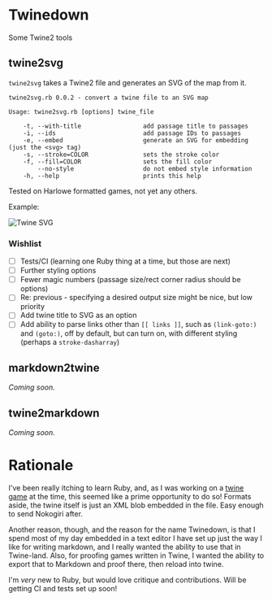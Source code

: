 # Twinedown

Some Twine2 tools

## twine2svg

`twine2svg` takes a Twine2 file and generates an SVG of the map from it.

```
twine2svg.rb 0.0.2 - convert a twine file to an SVG map

Usage: twine2svg.rb [options] twine_file

    -t, --with-title                 add passage title to passages
    -i, --ids                        add passage IDs to passages
    -e, --embed                      generate an SVG for embedding (just the <svg> tag)
    -s, --stroke=COLOR               sets the stroke color
    -f, --fill=COLOR                 sets the fill color
        --no-style                   do not embed style information
    -h, --help                       prints this help
```

Tested on Harlowe formatted games, not yet any others.

Example:

![Twine SVG](/makyo/twinedown/blob/endpoints/example.svg?raw=true)

### Wishlist

* [ ] Tests/CI (learning one Ruby thing at a time, but those are next)
* [ ] Further styling options
* [ ] Fewer magic numbers (passage size/rect corner radius should be options)
* [ ] Re: previous - specifying a desired output size might be nice, but low priority
* [ ] Add twine title to SVG as an option
* [ ] Add ability to parse links other than `[[ links ]]`, such as `(link-goto:)` and `(goto:)`, off by default, but can turn on, with different styling (perhaps a `stroke-dasharray`)

## markdown2twine

*Coming soon.*

## twine2markdown

*Coming soon.*

# Rationale

I've been really itching to learn Ruby, and, as I was working on a [twine game](http://post-self.io/entry/gallery-exhibition) at the time, this seemed like a prime opportunity to do so! Formats aside, the twine itself is just an XML blob embedded in the file. Easy enough to send Nokogiri after.

Another reason, though, and the reason for the name Twinedown, is that I spend most of my day embedded in a text editor I have set up just the way I like for writing markdown, and I really wanted the ability to use that in Twine-land. Also, for proofing games written in Twine, I wanted the ability to export that to Markdown and proof there, then reload into twine.

I'm *very* new to Ruby, but would love critique and contributions. Will be getting CI and tests set up soon!
